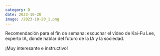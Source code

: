 ```yaml
--- 
category: D 
date: 2023-10-20 
image: /2023-10-20_1.png 
--- 
```


Recomendación para el fin de semana: escuchar el vídeo de Kai-Fu Lee, experto IA, donde hablar del futuro de la IA y la sociedad.

¡Muy interesante e instructivo!

